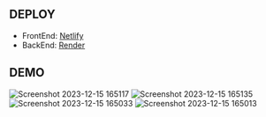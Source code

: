 ## DEPLOY ##
- FrontEnd: [Netlify](https://jewelry-shop-6gb2.vercel.app/https://jewelry-shop-6gb2.vercel.app/)
- BackEnd: [Render](https://jewelry-shop-bs1i.onrender.com/)

## DEMO ##

![Screenshot 2023-12-15 165117](https://github.com/NhuqyGit/Jewelry-Shop/assets/76780813/7aa8ce4b-28c8-4896-9d8c-29328a9115d7)
![Screenshot 2023-12-15 165135](https://github.com/NhuqyGit/Jewelry-Shop/assets/76780813/4378773e-ea66-45ec-b1b4-a2d545a4d972)
![Screenshot 2023-12-15 165033](https://github.com/NhuqyGit/Jewelry-Shop/assets/76780813/a0b661a1-a333-44bd-a37c-76f7bbb55020)
![Screenshot 2023-12-15 165013](https://github.com/NhuqyGit/Jewelry-Shop/assets/76780813/38c054d1-59fd-4a66-950a-6c9dd2327146)
